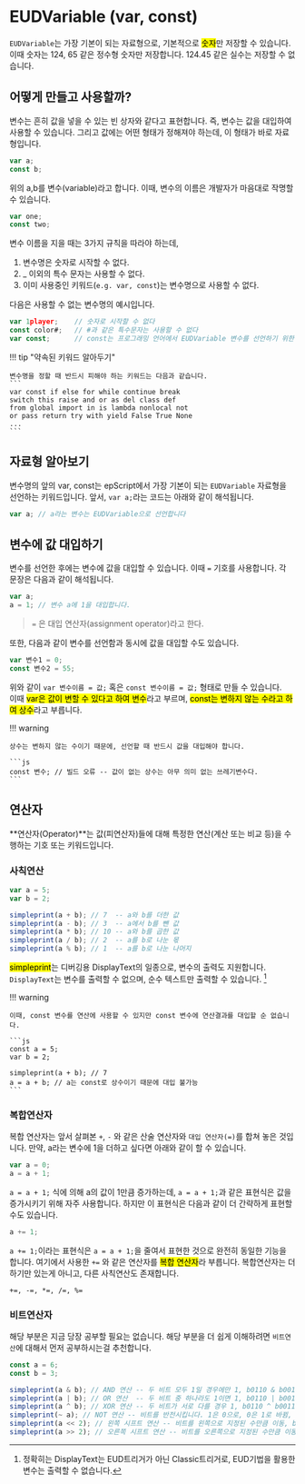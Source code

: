 # EUDVariable (var, const)

`EUDVariable`는 가장 기본이 되는 자료형으로, 기본적으로 <mark>숫자</mark>만 저장할 수 있습니다. 이때 숫자는 124, 65 같은 정수형 숫자만 저장합니다. 124.45 같은 실수는 저장할 수 없습니다.  

## 어떻게 만들고 사용할까?

변수는 흔히 값을 넣을 수 있는 빈 상자와 같다고 표현합니다. 즉, 변수는 값을 대입하여 사용할 수 있습니다. 그리고 값에는 어떤 형태가 정해져야 하는데, 이 형태가 바로 자료형입니다.

```js
var a;
const b;
```

위의 a,b를 변수(variable)라고 합니다. 이때, 변수의 이름은 개발자가 마음대로 작명할 수 있습니다.

```js
var one;
const two;
```

변수 이름을 지을 때는 3가지 규칙을 따라야 하는데,

1. 변수명은 숫자로 시작할 수 없다.
2. _ 이외의 특수 문자는 사용할 수 없다.
3. 이미 사용중인 키워드(`e.g. var, const`)는 변수명으로 사용할 수 없다.

다음은 사용할 수 없는 변수명의 예시입니다.

```js
var 1player;    // 숫자로 시작할 수 없다
const color#;   // #과 같은 특수문자는 사용할 수 없다
var const;      // const는 프로그래밍 언어에서 EUDVariable 변수를 선언하기 위한 약속된 키워드
```

!!! tip "약속된 키워드 알아두기"

    변수명을 정할 때 반드시 피해야 하는 키워드는 다음과 같습니다.
    ```
    var const if else for while continue break
    switch this raise and or as del class def
    from global import in is lambda nonlocal not
    or pass return try with yield False True None
    ...
    ```

## 자료형 알아보기

변수명의 앞의 var, const는 epScript에서 가장 기본이 되는 `EUDVariable` 자료형을 선언하는 키워드입니다. 앞서, `var a;`라는 코드는 아래와 같이 해석됩니다.

```js
var a; // a라는 변수는 EUDVariable으로 선언합니다
```

## 변수에 값 대입하기

변수를 선언한 후에는 변수에 값을 대입할 수 있습니다. 이때 `=` 기호를 사용합니다. 각 문장은 다음과 같이 해석됩니다.

```js
var a;
a = 1; // 변수 a에 1을 대입합니다.
```

> `=` 은 대입 연산자(assignment operator)라고 한다.

또한, 다음과 같이 변수를 선언함과 동시에 값을 대입할 수도 있습니다.


```js
var 변수1 = 0;
const 변수2 = 55;
```

위와 같이 `var 변수이름 = 값;` 혹은 `const 변수이름 = 값;` 형태로 만들 수 있습니다.  
이때 <mark>var은 값이 변할 수 있다고 하여 변수</mark>라고 부르며, <mark>const는 변하지 않는 수라고 하여 상수</mark>라고 부릅니다.  

!!! warning

    상수는 변하지 않는 수이기 때문에, 선언할 때 반드시 값을 대입해야 합니다.
    
    ```js
    const 변수; // 빌드 오류 -- 값이 없는 상수는 아무 의미 없는 쓰레기변수다.
    ```

## 연산자

**연산자(Operator)**는 값(피연산자)들에 대해 특정한 연산(계산 또는 비교 등)을 수행하는 기호 또는 키워드입니다.  

### 사칙연산

```js
var a = 5;
var b = 2;

simpleprint(a + b); // 7  -- a와 b를 더한 값
simpleprint(a - b); // 3  -- a에서 b를 뺀 값
simpleprint(a * b); // 10 -- a와 b를 곱한 값
simpleprint(a / b); // 2  -- a를 b로 나눈 몫
simpleprint(a % b); // 1  -- a를 b로 나눈 나머지
```

<mark>simpleprint</mark>는 디버깅용 DisplayText의 일종으로, 변수의 출력도 지원합니다. `DisplayText`는 변수를 출력할 수 없으며, 순수 텍스트만 출력할 수 있습니다. [^1]  

!!! warning

    이때, const 변수를 연산에 사용할 수 있지만 const 변수에 연산결과를 대입할 순 없습니다.
    
    ```js
    const a = 5;
    var b = 2;
    
    simpleprint(a + b); // 7
    a = a + b; // a는 const로 상수이기 때문에 대입 불가능
    ```

### 복합연산자

복합 연산자는 앞서 살펴본 `+`, `-` 와 같은 산술 연산자와 `대입 연산자(=)`를 합쳐 놓은 것입니다. 만약, a라는 변수에 1을 더하고 싶다면 아래와 같이 할 수 있습니다.

```js
var a = 0;
a = a + 1;
```

`a = a + 1;` 식에 의해 a의 값이 1만큼 증가하는데, `a = a + 1;`과 같은 표현식은 값을 증가시키기 위해 자주 사용합니다. 하지만 이 표현식은 다음과 같이 더 간략하게 표현할 수도 있습니다.

```js
a += 1;
```

`a += 1;`이라는 표현식은 `a = a + 1;`을 줄여서 표현한 것으로 완전히 동일한 기능을 합니다. 여기에서 사용한 `+=` 와 같은 연산자를 <mark>복합 연산자</mark>라 부릅니다. 복합연산자는 더하기만 있는게 아니고, 다른 사칙연산도 존재합니다.

```
+=, -=, *=, /=, %=
```

### 비트연산자

해당 부분은 지금 당장 공부할 필요는 없습니다. 해당 부분을 더 쉽게 이해하려면 `비트연산`에 대해서 먼저 공부하시는걸 추천합니다.

```js
const a = 6;
const b = 3;

simpleprint(a & b); // AND 연산 -- 두 비트 모두 1일 경우에만 1, b0110 & b0011 = b0010 = 2
simpleprint(a | b); // OR 연산  -- 두 비트 중 하나라도 1이면 1, b0110 | b0011 = b0111 = 7
simpleprint(a ^ b); // XOR 연산 -- 두 비트가 서로 다를 경우 1, b0110 ^ b0011 = b0101 = 5
simpleprint(~ a); // NOT 연산 -- 비트를 반전시킵니다. 1은 0으로, 0은 1로 바뀜, ~ b0110 = b1111 1111 1111 1111 1111 1111 1111 1001 = 4,294,967,289
simpleprint(a << 2); // 왼쪽 시프트 연산 -- 비트를 왼쪽으로 지정된 수만큼 이동, b0110 << 2 = b0001 1000 = 24
simpleprint(a >> 2); // 오른쪽 시프트 연산 -- 비트를 오른쪽으로 지정된 수만큼 이동, b0110 >> 2 = b0001 = 1
```


[^1]: 정확히는 DisplayText는 EUD트리거가 아닌 Classic트리거로, EUD기법을 활용한 변수는 출력할 수 없습니다.
